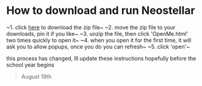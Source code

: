 # How to download and run Neostellar

~1. click [here](https://github.com/WebHost6/vers/raw/refs/heads/main/launcher.zip) to download the zip file~
~2. move the zip file to your downloads, pin it if you like~
~3. unzip the file, then click 'OpenMe.html' two times quickly to open it~
~4. when you open it for the first time, it will ask you to allow popups, once you do you can refresh~
~5. click 'open'~

this process has changed, Ill update these instructions hopefully before the school year begins
>  August 19th

